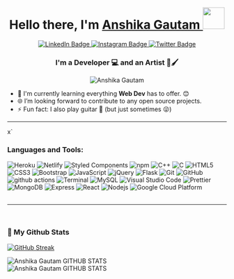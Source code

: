 <h1 align="center">Hello there, I'm <a href="https://anshikag0219.github.io/AnshikaG0219/"> Anshika Gautam </a><img src="https://c.tenor.com/qGMFl3TTip8AAAAi/billy-srgrafo.gif" width="50px"></h1>
<div id="badges" align="center">
  <a href="https://www.linkedin.com/in/anshika-gautam/">
    <img src="https://img.shields.io/badge/LinkedIn-blue?style=for-the-badge&logo=linkedin&logoColor=white" alt="LinkedIn Badge"/>
  </a>
  <a href="https://www.instagram.com/alcohol_markers/">
    <img src="https://img.shields.io/badge/Instagram-orange?style=for-the-badge&logo=instagram&logoColor=white" alt="Instagram Badge"/>
  </a>
  <a href="https://twitter.com/Anshika_Gautam_">
    <img src="https://img.shields.io/badge/Twitter-blue?style=for-the-badge&logo=twitter&logoColor=white" alt="Twitter Badge"/>
  </a>
</div>
<h3 align="center">I'm a Developer 💻 and an Artist 🎨🖌</h3>
<p align="center"><img src="https://komarev.com/ghpvc/?username=AnshikaG0219&color=0F3460" alt="Anshika Gautam" /></p>

- 🌱 I'm currently learning everything **Web Dev** has to offer. 😊
- 🌐 I’m looking forward to contribute to any open source projects.
- ⚡ Fun fact: I also play guitar 🎸 (but just sometimes 😜)

---
x`
### Languages and Tools:

<img alt="Heroku" src="https://img.shields.io/badge/-Heroku-430098?style=flat-square&logo=heroku&logoColor=white" />
<img alt="Netlify" src="https://img.shields.io/badge/-Netlify-33b3ba?style=flat-square&logo=netlify&logoColor=white" />
<img alt="Styled Components" src="https://img.shields.io/badge/-Styled_Components-db7092?style=flat-square&logo=styled-components&logoColor=white" />
<img alt="npm" src="https://img.shields.io/badge/-NPM-CB3837?style=flat-square&logo=npm&logoColor=white" />
<img alt="C++" src="https://img.shields.io/badge/-++-6295cb?style=flat-square&logo=c&logoColor=white"/>
<img alt="C" src="https://img.shields.io/badge/-5d6bc1?style=flat-square&logo=c&logoColor=white"/>
<img alt="HTML5" src="https://img.shields.io/badge/-HTML-d84924?style=flat-square&logo=html5&logoColor=white"/>
<img alt="CSS3" src="https://img.shields.io/badge/-CSS-214ce5?style=flat-square&logo=css3&logoColor=white"/>
<img alt="Bootstrap" src="https://img.shields.io/badge/-Bootstrap-533979?style=flat-square&logo=bootstrap&logoColor=white"/>
<img alt="JavaScript" src="https://img.shields.io/badge/-JavaScript-f5de19?style=flat-square&logo=javascript&logoColor=black"/>
<img alt="jQuery" src="https://img.shields.io/badge/-jQuery-1e2e3b?style=flat-square&logo=jquery&logoColor=21ace2"/>
<img alt="Flask" src="https://img.shields.io/badge/-Flask-white?style=flat-square&logo=flask&logoColor=black"/>
<img alt="Git" src="https://img.shields.io/badge/-Git-red?style=flat-square&logo=git&logoColor=white" />
<img alt="GitHub" src="https://img.shields.io/badge/-GitHub-purple?style=flat-square&logo=github&logoColor=white"/>
<img alt="github actions" src="https://img.shields.io/badge/-Github_Actions-2088FF?style=flat-square&logo=github-actions&logoColor=white" />
<img alt="Terminal" src="https://img.shields.io/badge/-Powershell-03438e?style=flat-square&logo=powershell&logoColor=white" />
<img alt="MySQL" src="https://img.shields.io/badge/-MySQL-dc8500?style=flat-square&logo=mysql&logoColor=white" />
<img alt="Visual Studio Code" src="https://img.shields.io/badge/-VSCode-2d9eea?style=flat-square&logo=visual-studio-code&logoColor=white" />
<img alt="Prettier" src="https://img.shields.io/badge/-Prettier-F7B93E?style=flat-square&logo=prettier&logoColor=white" />
<img alt="MongoDB" src="https://img.shields.io/badge/-MongoDB-13aa52?style=flat-square&logo=mongodb&logoColor=white" />
<img alt="Express" src="https://img.shields.io/badge/-Express-ffffff?style=flat-square&logo=Express&logoColor=black" />
<img alt="React" src="https://img.shields.io/badge/-React-45b8d8?style=flat-square&logo=react&logoColor=white" />
<img alt="Nodejs" src="https://img.shields.io/badge/-Nodejs-43853d?style=flat-square&logo=Node.js&logoColor=white" />
<img alt="Google Cloud Platform" src="https://img.shields.io/badge/-Google_Cloud_Platform-1a73e8?style=flat-square&logo=google-cloud&logoColor=white" />
<br/>
<br/>

---

<br/>

### 🐢 My Github Stats

[![GitHub Streak](http://github-readme-streak-stats.herokuapp.com?user=AnshikaG0219&theme=dark&date_format=j%20M%5B%20Y%5D)](https://git.io/streak-stats)

<div>
<img align="center" alt = "Anshika Gautam GITHUB STATS" src="https://github-readme-stats.vercel.app/api?username=AnshikaG0219&show_icons=true&theme=tokyonight"/>
</div>
<div>
<img align="center" alt = "Anshika Gautam GITHUB STATS" src="https://github-readme-stats.vercel.app/api/top-langs/?username=AnshikaG0219&layout=compact&show_icons=true&theme=tokyonight"/>
</div>
